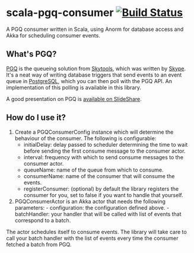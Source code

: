 scala-pgq-consumer [![Build Status](https://travis-ci.org/BrandwatchLtd/pgq-consumer.svg)](https://travis-ci.org/BrandwatchLtd/pgq-consumer)
============

A PGQ consumer written in Scala, using Anorm for database access and Akka for scheduling consumer events.

What's PGQ?
-----------

[PGQ](https://wiki.postgresql.org/wiki/PGQ_Tutorial) is the queueing solution from [Skytools](https://wiki.postgresql.org/wiki/Skytools), which was written by [Skype](http://www.skype.com/en/). It's a neat way of writing database triggers that send events to an event queue in [PostgreSQL](http://www.postgresql.org/), which you can then poll with the PGQ API. An implementation of this polling is available in this library. 

A good presentation on PGQ is [available on SlideShare](http://www.slideshare.net/adorepump/skytools-pgq-queues-and-applications).

How do I use it?
----------------

1. Create a PGQConsumerConfig instance which will determine the behaviour of the consumer. The following is configurable:
    - initialDelay: delay passed to scheduler determining the time to wait before sending the first consume message to the consumer actor.
    - interval: frequency with which to send consume messages to the consumer actor.
    - queueName: name of the queue from which to consume.
    - consumerName: name of the consumer that will consume the events.
    - registerConsumer: (optional) by default the library registers the consumer for you, set to false if you want to handle that yourself.
  2. PGQConsumerActor is an Akka actor that needs the following parameters:
    - configuration: the configuration defined above.
    - batchHandler: your handler that will be called with list of events that correspond to a batch.
  
The actor schedules itself to consume events. The library will take care to call your batch handler with the list of events every time the consumer fetched a batch from PGQ.
